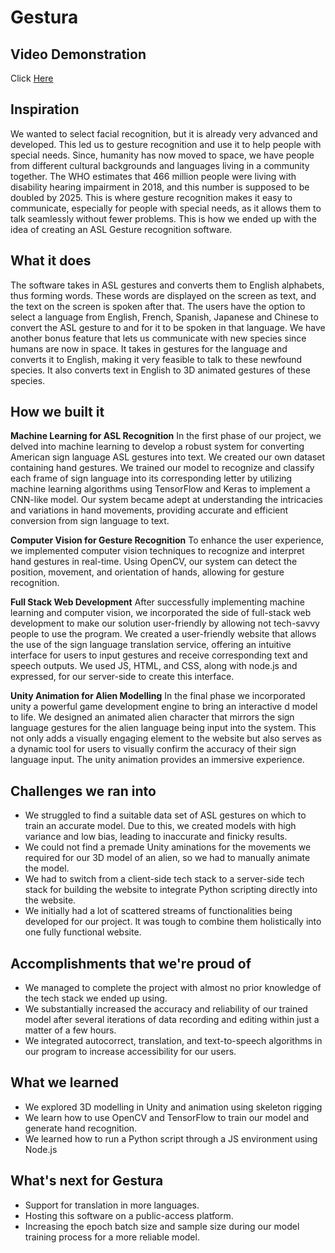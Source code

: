 # Gestura

## Video Demonstration
Click [Here](https://www.youtube.com/watch?v=L5aaeU7vLf8)

## Inspiration
We wanted to select facial recognition, but it is already very advanced and developed. This led us to gesture recognition and use it to help people with special needs. Since, humanity has now moved to space, we have people from different cultural backgrounds and languages living in a community together. The WHO estimates that 466 million people were living with disability hearing impairment in 2018, and this number is supposed to be doubled by 2025. This is where gesture recognition makes it easy to communicate, especially for people with special needs, as it allows them to talk seamlessly without fewer problems. This is how we ended up with the idea of creating an ASL Gesture recognition software.

## What it does
The software takes in ASL gestures and converts them to English alphabets, thus forming words. These words are displayed on the screen as text, and the text on the screen is spoken after that. The users have the option to select a language from English, French, Spanish, Japanese and Chinese to convert the ASL gesture to and for it to be spoken in that language. We have another bonus feature that lets us communicate with new species since humans are now in space. It takes in gestures for the language and converts it to English, making it very feasible to talk to these newfound species. It also converts text in English to 3D animated gestures of these species. 

## How we built it
**Machine Learning for ASL Recognition**
In the first phase of our project, we delved into machine learning to develop a robust system for converting American sign language ASL gestures into text. We created our own dataset containing hand gestures. We trained our model to recognize and classify each frame of sign language into its corresponding letter by utilizing machine learning algorithms using TensorFlow and Keras to implement a CNN-like model. Our system became adept at understanding the intricacies and variations in hand movements, providing accurate and efficient conversion from sign language to text.

**Computer Vision for Gesture Recognition**
To enhance the user experience, we implemented computer vision techniques to recognize and interpret hand gestures in real-time. Using OpenCV, our system can detect the position, movement, and orientation of hands, allowing for gesture recognition.

**Full Stack Web Development**
After successfully implementing machine learning and computer vision, we incorporated the side of full-stack web development to make our solution user-friendly by allowing not tech-savvy people to use the program. We created a user-friendly website that allows the use of the sign language translation service, offering an intuitive interface for users to input gestures and receive corresponding text and speech outputs. We used JS, HTML, and CSS, along with node.js and expressed, for our server-side to create this interface.

**Unity Animation for Alien Modelling**
In the final phase we incorporated unity a powerful game development engine to bring an interactive d model to life. We designed an animated alien character that mirrors the sign language gestures for the alien language being input into the system. This not only adds a visually engaging element to the website but also serves as a dynamic tool for users to visually confirm the accuracy of their sign language input. The unity animation provides an immersive experience.

## Challenges we ran into
- We struggled to find a suitable data set of ASL gestures on which to train an accurate model. Due to this, we created models with high variance and low bias, leading to inaccurate and finicky results.
- We could not find a premade Unity aminations for the movements we required for our 3D model of an alien, so we had to manually animate the model.
- We had to switch from a client-side tech stack to a server-side tech stack for building the website to integrate Python scripting directly into the website.
- We initially had a lot of scattered streams of functionalities being developed for our project. It was tough to combine them holistically into one fully functional website.

## Accomplishments that we're proud of
- We managed to complete the project with almost no prior knowledge of the tech stack we ended up using.
- We substantially increased the accuracy and reliability of our trained model after several iterations of data recording and editing within just a matter of a few hours.
- We integrated autocorrect, translation, and text-to-speech algorithms in our program to increase accessibility for our users.

## What we learned
- We explored 3D modelling in Unity and animation using skeleton rigging
- We learn how to use OpenCV and TensorFlow to train our model and generate hand recognition.
- We learned how to run a Python script through a JS environment using Node.js

## What's next for Gestura
- Support for translation in more languages.
- Hosting this software on a public-access platform.
- Increasing the epoch batch size and sample size during our model training process for a more reliable model.
